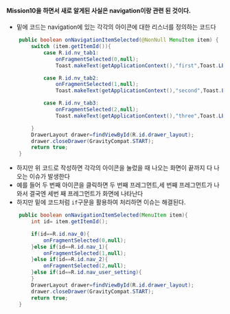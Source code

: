 #### Mission10을 하면서 새로 알게된 사실은 navigation이랑 관련 된 것이다.
- 밑에 코드는 navigation에 있는 각각의 아이콘에 대한 리스너를 정의하는 코드다
```java
    public boolean onNavigationItemSelected(@NonNull MenuItem item) {
        switch (item.getItemId()){
            case R.id.nv_tab1:
                onFragmentSelected(0,null);
                Toast.makeText(getApplicationContext(),"first",Toast.LENGTH_LONG).show();

            case R.id.nv_tab2:
                onFragmentSelected(1,null);
                Toast.makeText(getApplicationContext(),"second",Toast.LENGTH_LONG).show();

            case R.id.nv_tab3:
                onFragmentSelected(2,null);
                Toast.makeText(getApplicationContext(),"three",Toast.LENGTH_LONG).show();

        }
        DrawerLayout drawer=findViewById(R.id.drawer_layout);
        drawer.closeDrawer(GravityCompat.START);
        return true;
    }
```
- 하지만 위 코드로 작성하면 각각의 아이콘을 눌렀을 때 나오는 화면이 끝까지 다 나오는 이슈가 발생한다
- 예를 들어 두 번째 아이콘을 클릭하면 두 번째 프레그먼트,세 번째 프레그먼트가 나와서 결국엔 세번 째 프레그먼트가 화면에 나타난다
- 하지만 밑에 코드처럼 ```if```구문을 활용하여 처리하면 이슈는 해결된다.

```java
    public boolean onNavigationItemSelected(MenuItem item){
        int id= item.getItemId();

        if(id==R.id.nav_0){
            onFragmentSelected(0,null);
        }else if(id==R.id.nav_1){
            onFragmentSelected(1,null);
        }else if(id==R.id.nav_2){
            onFragmentSelected(2,null);
        }else if(id==R.id.nav_user_setting){
        }
        DrawerLayout drawer=findViewById(R.id.drawer_layout);
        drawer.closeDrawer(GravityCompat.START);
        return true;
    }
```
